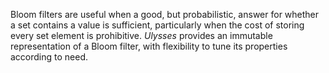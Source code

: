 Bloom filters are useful when a good, but probabilistic, answer for whether a
set contains a value is sufficient, particularly when the cost of storing every
set element is prohibitive. _Ulysses_ provides an immutable representation of a
Bloom filter, with flexibility to tune its properties according to need.

